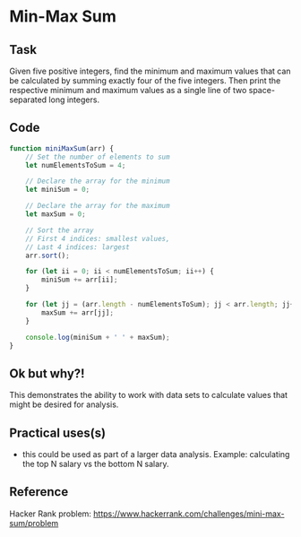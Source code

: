 # Min-Max Sum

## Task
Given five positive integers, find the minimum and maximum values that can be calculated by summing exactly four of the five integers. Then print the respective minimum and maximum values as a single line of two space-separated long integers.


## Code

```js
function miniMaxSum(arr) {
    // Set the number of elements to sum
    let numElementsToSum = 4;

    // Declare the array for the minimum
    let miniSum = 0;

    // Declare the array for the maximum
    let maxSum = 0;

    // Sort the array
    // First 4 indices: smallest values, 
    // Last 4 indices: largest
    arr.sort();

    for (let ii = 0; ii < numElementsToSum; ii++) {
        miniSum += arr[ii];
    }

    for (let jj = (arr.length - numElementsToSum); jj < arr.length; jj++) {
        maxSum += arr[jj];
    }

    console.log(miniSum + ' ' + maxSum);
}

```

## Ok but why?!
This demonstrates the ability to work with data sets to calculate values that might be desired for analysis. 

## Practical uses(s)
- this could be used as part of a larger data analysis. Example: calculating the top N salary vs the bottom N salary. 

## Reference
Hacker Rank problem: https://www.hackerrank.com/challenges/mini-max-sum/problem
